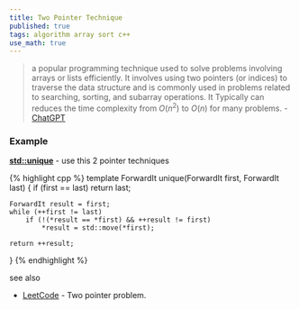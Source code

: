```yaml
---
title: Two Pointer Technique
published: true
tags: algorithm array sort c++
use_math: true
---
```

> a popular programming technique used  to solve problems involving arrays or lists efficiently. It involves using two pointers (or indices) to traverse the data structure and is commonly used in problems related to searching, sorting, and subarray operations. It Typically can reduces the time complexity from $O(n^2)$ to $O(n)$ for many problems. - [ChatGPT](https://chatgpt.com/share/673a4e0a-63e8-800d-9cdd-0205872b9087)

### Example

[**std::unique**](https://en.cppreference.com/w/cpp/algorithm/unique) - use this 2 pointer techniques

{% highlight cpp %}
template<class ForwardIt>
ForwardIt unique(ForwardIt first, ForwardIt last)
{
    if (first == last)
        return last;
 
    ForwardIt result = first;
    while (++first != last)
        if (!(*result == *first) && ++result != first)
            *result = std::move(*first);
 
    return ++result;
}
{% endhighlight %}

see also
- [LeetCode](https://leetcode.com/problem-list/two-pointers/) - Two pointer problem.
